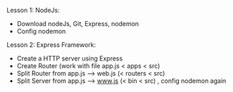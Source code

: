 Lesson 1: NodeJs:

- Download nodeJs, Git, Express, nodemon
- Config nodemon

Lesson 2: Express Framework:

- Create a HTTP server using Express
- Create Router
  (work with file app.js < apps < src)
- Split Router from app.js --> web.js (< routers < src)
- Split Server from app.js --> www.js (< bin < src) , config nodemon again
